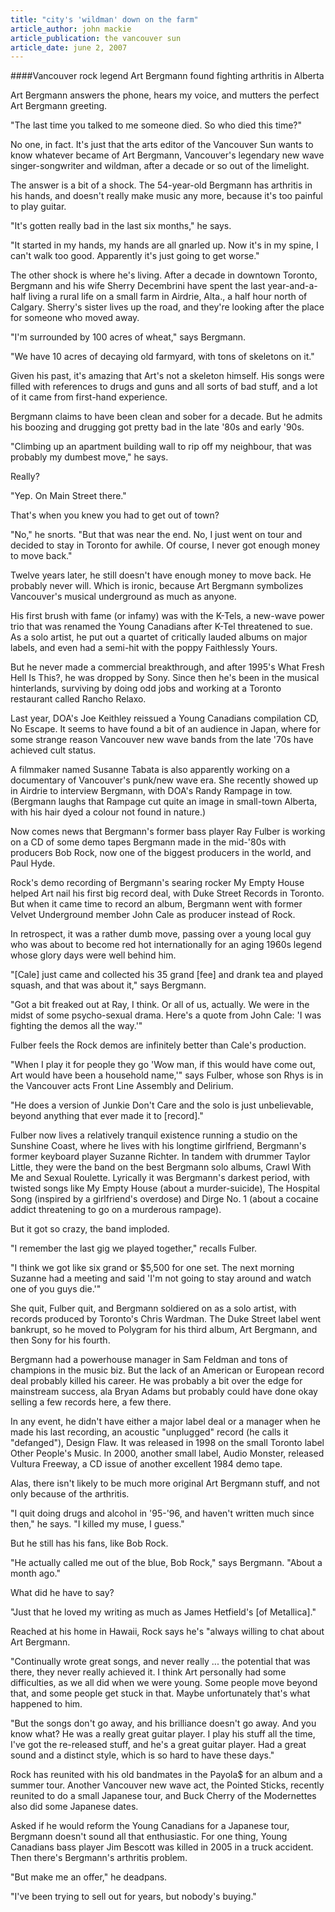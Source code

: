 ```yaml
---
title: "city's 'wildman' down on the farm"
article_author: john mackie
article_publication: the vancouver sun
article_date: june 2, 2007
---
```

####Vancouver rock legend Art Bergmann found fighting arthritis in Alberta  
  
Art Bergmann answers the phone, hears my voice, and mutters the perfect Art Bergmann greeting.  
  
"The last time you talked to me someone died. So who died this time?"  
  
No one, in fact. It's just that the arts editor of the Vancouver Sun wants to know whatever became of Art Bergmann, Vancouver's legendary new wave singer-songwriter and wildman, after a decade or so out of the limelight.  
  
The answer is a bit of a shock. The 54-year-old Bergmann has arthritis in his hands, and doesn't really make music any more, because it's too painful to play guitar.  
  
"It's gotten really bad in the last six months," he says.  
  
"It started in my hands, my hands are all gnarled up. Now it's in my spine, I can't walk too good. Apparently it's just going to get worse."  
  
The other shock is where he's living. After a decade in downtown Toronto, Bergmann and his wife Sherry Decembrini have spent the last year-and-a-half living a rural life on a small farm in Airdrie, Alta., a half hour north of Calgary. Sherry's sister lives up the road, and they're looking after the place for someone who moved away.  
  
"I'm surrounded by 100 acres of wheat," says Bergmann.  
  
"We have 10 acres of decaying old farmyard, with tons of skeletons on it."  
  
Given his past, it's amazing that Art's not a skeleton himself. His songs were filled with references to drugs and guns and all sorts of bad stuff, and a lot of it came from first-hand experience.  
  
Bergmann claims to have been clean and sober for a decade. But he admits his boozing and drugging got pretty bad in the late '80s and early '90s.  
  
"Climbing up an apartment building wall to rip off my neighbour, that was probably my dumbest move," he says.  
  
Really?  
  
"Yep. On Main Street there."  
  
That's when you knew you had to get out of town?  
  
"No," he snorts. "But that was near the end. No, I just went on tour and decided to stay in Toronto for awhile. Of course, I never got enough money to move back."  
  
Twelve years later, he still doesn't have enough money to move back. He probably never will. Which is ironic, because Art Bergmann symbolizes Vancouver's musical underground as much as anyone.  
  
His first brush with fame (or infamy) was with the K-Tels, a new-wave power trio that was renamed the Young Canadians after K-Tel threatened to sue. As a solo artist, he put out a quartet of critically lauded albums on major labels, and even had a semi-hit with the poppy Faithlessly Yours.  
  
But he never made a commercial breakthrough, and after 1995's What Fresh Hell Is This?, he was dropped by Sony. Since then he's been in the musical hinterlands, surviving by doing odd jobs and working at a Toronto restaurant called Rancho Relaxo.  
  
Last year, DOA's Joe Keithley reissued a Young Canadians compilation CD, No Escape. It seems to have found a bit of an audience in Japan, where for some strange reason Vancouver new wave bands from the late '70s have achieved cult status.  
  
A filmmaker named Susanne Tabata is also apparently working on a documentary of Vancouver's punk/new wave era. She recently showed up in Airdrie to interview Bergmann, with DOA's Randy Rampage in tow. (Bergmann laughs that Rampage cut quite an image in small-town Alberta, with his hair dyed a colour not found in nature.)  
  
Now comes news that Bergmann's former bass player Ray Fulber is working on a CD of some demo tapes Bergmann made in the mid-'80s with producers Bob Rock, now one of the biggest producers in the world, and Paul Hyde.  
  
Rock's demo recording of Bergmann's searing rocker My Empty House helped Art nail his first big record deal, with Duke Street Records in Toronto. But when it came time to record an album, Bergmann went with former Velvet Underground member John Cale as producer instead of Rock.  
  
In retrospect, it was a rather dumb move, passing over a young local guy who was about to become red hot internationally for an aging 1960s legend whose glory days were well behind him.  
  
"[Cale] just came and collected his 35 grand [fee] and drank tea and played squash, and that was about it," says Bergmann.  
  
"Got a bit freaked out at Ray, I think. Or all of us, actually. We were in the midst of some psycho-sexual drama. Here's a quote from John Cale: 'I was fighting the demos all the way.'"  
  
Fulber feels the Rock demos are infinitely better than Cale's production.  
  
"When I play it for people they go 'Wow man, if this would have come out, Art would have been a household name,'" says Fulber, whose son Rhys is in the Vancouver acts Front Line Assembly and Delirium.  
  
"He does a version of Junkie Don't Care and the solo is just unbelievable, beyond anything that ever made it to [record]."  
  
Fulber now lives a relatively tranquil existence running a studio on the Sunshine Coast, where he lives with his longtime girlfriend, Bergmann's former keyboard player Suzanne Richter. In tandem with drummer Taylor Little, they were the band on the best Bergmann solo albums, Crawl With Me and Sexual Roulette. Lyrically it was Bergmann's darkest period, with twisted songs like My Empty House (about a murder-suicide), The Hospital Song (inspired by a girlfriend's overdose) and Dirge No. 1 (about a cocaine addict threatening to go on a murderous rampage).  
  
But it got so crazy, the band imploded.  
  
"I remember the last gig we played together," recalls Fulber.  
  
"I think we got like six grand or $5,500 for one set. The next morning Suzanne had a meeting and said 'I'm not going to stay around and watch one of you guys die.'"  
  
She quit, Fulber quit, and Bergmann soldiered on as a solo artist, with records produced by Toronto's Chris Wardman. The Duke Street label went bankrupt, so he moved to Polygram for his third album, Art Bergmann, and then Sony for his fourth.  
  
Bergmann had a powerhouse manager in Sam Feldman and tons of champions in the music biz. But the lack of an American or European record deal probably killed his career. He was probably a bit over the edge for mainstream success, ala Bryan Adams but probably could have done okay selling a few records here, a few there.  
  
In any event, he didn't have either a major label deal or a manager when he made his last recording, an acoustic "unplugged" record (he calls it "defanged"), Design Flaw. It was released in 1998 on the small Toronto label Other People's Music. In 2000, another small label, Audio Monster, released Vultura Freeway, a CD issue of another excellent 1984 demo tape.  
  
Alas, there isn't likely to be much more original Art Bergmann stuff, and not only because of the arthritis.  
  
"I quit doing drugs and alcohol in '95-'96, and haven't written much since then," he says. "I killed my muse, I guess."  
  
But he still has his fans, like Bob Rock.  
  
"He actually called me out of the blue, Bob Rock," says Bergmann. "About a month ago."  
  
What did he have to say?  
  
"Just that he loved my writing as much as James Hetfield's [of Metallica]."  
  
Reached at his home in Hawaii, Rock says he's "always willing to chat about Art Bergmann.  
  
"Continually wrote great songs, and never really ... the potential that was there, they never really achieved it. I think Art personally had some difficulties, as we all did when we were young. Some people move beyond that, and some people get stuck in that. Maybe unfortunately that's what happened to him.  
  
"But the songs don't go away, and his brilliance doesn't go away. And you know what? He was a really great guitar player. I play his stuff all the time, I've got the re-released stuff, and he's a great guitar player. Had a great sound and a distinct style, which is so hard to have these days."  
  
Rock has reunited with his old bandmates in the Payola$ for an album and a summer tour. Another Vancouver new wave act, the Pointed Sticks, recently reunited to do a small Japanese tour, and Buck Cherry of the Modernettes also did some Japanese dates.  
  
Asked if he would reform the Young Canadians for a Japanese tour, Bergmann doesn't sound all that enthusiastic. For one thing, Young Canadians bass player Jim Bescott was killed in 2005 in a truck accident. Then there's Bergmann's arthritis problem.  
  
"But make me an offer," he deadpans.  
  
"I've been trying to sell out for years, but nobody's buying."  
